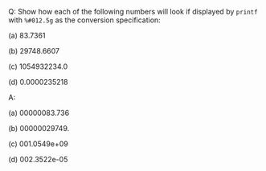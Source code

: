 Q: Show how each of the following numbers will look if displayed by `printf`
with `%#012.5g` as the conversion specification:

(a) 83.7361

(b) 29748.6607

(c) 1054932234.0

(d) 0.0000235218

A:

(a) 00000083.736

(b) 00000029749.

(c) 001.0549e+09

(d) 002.3522e-05
